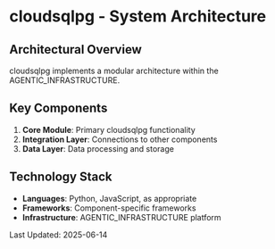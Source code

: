 # cloudsqlpg - System Architecture

## Architectural Overview

cloudsqlpg implements a modular architecture within the AGENTIC_INFRASTRUCTURE.

## Key Components

1. **Core Module**: Primary cloudsqlpg functionality
2. **Integration Layer**: Connections to other components
3. **Data Layer**: Data processing and storage

## Technology Stack

- **Languages**: Python, JavaScript, as appropriate
- **Frameworks**: Component-specific frameworks
- **Infrastructure**: AGENTIC_INFRASTRUCTURE platform

Last Updated: 2025-06-14
